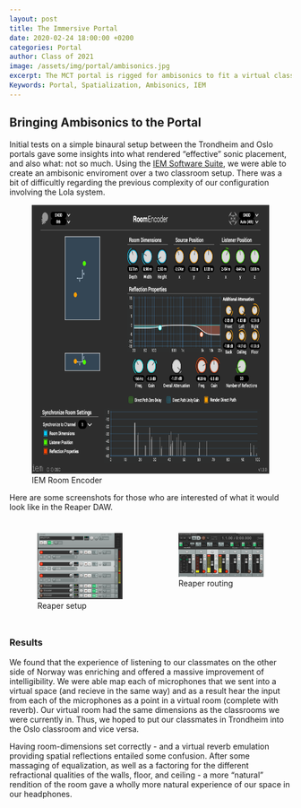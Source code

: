```yaml
---
layout: post
title: The Immersive Portal
date: 2020-02-24 18:00:00 +0200
categories: Portal
author: Class of 2021
image: /assets/img/portal/ambisonics.jpg
excerpt: The MCT portal is rigged for ambisonics to fit a virtual classroom in a classroom
Keywords: Portal, Spatialization, Ambisonics, IEM
--- 
```


## Bringing Ambisonics to the Portal

Initial tests on a simple binaural setup between the Trondheim and Oslo portals gave some insights into what rendered “effective” sonic placement, and also what: not so much. Using the [IEM Software Suite](https://plugins.iem.at/), we were able to create an ambisonic enviroment over a two classroom setup. There was a bit of difficultly regarding the previous complexity of our configuration involving the Lola system.

<figure>
    <img src="/assets/img/portal/room_encoder.png" width="640" height="480">
    <figcaption>IEM Room Encoder</figcaption>
</figure>

Here are some screenshots for those who are interested of what it would look like in the Reaper DAW.
<div class="row" style="display:flex">
    <div class="column" style="flex:33.3%; padding:10px">
        <figure>
            <img src="/assets/img/portal/reaper_setup.png" style="width:100%">
            <figcaption>Reaper setup</figcaption>
        </figure>
    </div>
    <div class="column" style="flex:33.3%; padding:10px">
        <figure>
            <img src="/assets/img/portal/reaper_routing.png" style="width:100%">
            <figcaption>Reaper routing</figcaption>
        </figure>
    </div>
</div>

### Results

We found that the experience of listening to our classmates on the other side of Norway was enriching and offered a massive improvement of intelligibility. We were able map each of microphones that we sent into a virtual space (and recieve in the same way) and as a result hear the input from each of the microphones as a point in a virtual room (complete with reverb). Our virtual room had the same dimensions as the classrooms we were currently in. Thus, we hoped to put our classmates in Trondheim into the Oslo classroom and vice versa.

Having room-dimensions set correctly - and a virtual reverb emulation providing spatial reflections entailed some confusion. After some massaging of equalization, as well as a factoring for the different refractional qualities of the walls, floor, and ceiling - a more “natural” rendition of the room gave a wholly more natural experience of our space in our headphones.

